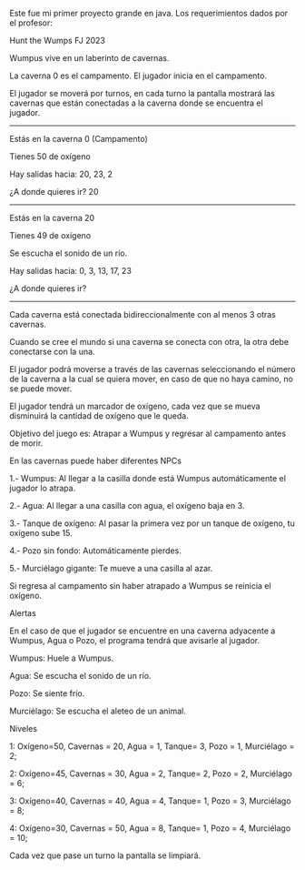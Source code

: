 Este fue mi primer proyecto grande en java. Los requerimientos dados por el profesor:

Hunt the Wumps FJ 2023

Wumpus vive en un laberinto de cavernas. 

La caverna 0 es el campamento. El jugador inicia en el campamento.

El jugador se moverá por turnos,  en cada turno la pantalla mostrará las cavernas que están conectadas a la caverna donde se encuentra el jugador.

----------------------------------------------------

Estás en la caverna 0 (Campamento)

Tienes 50 de oxígeno

Hay salidas hacia: 20, 23, 2

¿A donde quieres ir? 20

----------------------------------------------------

Estás en la caverna  20

Tienes 49 de oxígeno

Se escucha el sonido de un río.

Hay salidas hacia: 0, 3, 13, 17, 23

¿A donde quieres ir?

----------------------------------------------------

 

Cada caverna está conectada bidireccionalmente con al menos 3 otras cavernas.

Cuando se cree el mundo si una caverna se conecta con otra, la otra debe conectarse con la una.

 

El jugador podrá moverse a través de las cavernas seleccionando el número de la caverna a la cual se quiera mover, en caso de que no haya camino, no se puede mover.

El jugador tendrá un marcador de oxígeno, cada vez que se mueva disminuirá la cantidad de oxígeno que le queda.

 

Objetivo del juego es: Atrapar a Wumpus y regresar al campamento antes de morir.

 

En las cavernas puede haber diferentes NPCs

1.- Wumpus: Al llegar a la casilla donde está Wumpus automáticamente el jugador lo atrapa.

2.- Agua: Al llegar a una casilla con agua, el oxígeno baja en 3.

3.- Tanque de oxígeno: Al pasar la primera vez por un tanque de oxígeno, tu oxígeno sube 15.

4.- Pozo sin fondo: Automáticamente pierdes.

5.- Murciélago gigante: Te mueve a una casilla al azar.

Si regresa al campamento sin haber atrapado a Wumpus se reinicia el oxígeno.

 

Alertas

En el caso de que el jugador se encuentre en una caverna adyacente a Wumpus, Agua o Pozo, el programa tendrá que avisarle al jugador.

Wumpus: Huele a Wumpus.

Agua: Se escucha el sonido de un río.

Pozo: Se siente frío.

Murciélago: Se escucha el aleteo de un animal.

 

Niveles

1: Oxígeno=50,  Cavernas = 20, Agua = 1, Tanque= 3, Pozo = 1, Murciélago = 2;

2: Oxígeno=45,  Cavernas = 30, Agua = 2, Tanque= 2, Pozo = 2, Murciélago = 6;

3: Oxígeno=40,  Cavernas = 40, Agua = 4, Tanque= 1, Pozo = 3, Murciélago = 8;

4: Oxígeno=30,  Cavernas = 50, Agua = 8, Tanque= 1, Pozo = 4, Murciélago = 10;

 

Cada vez que pase un turno la pantalla se limpiará.
